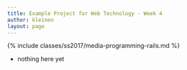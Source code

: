 ```yaml
---
title: Example Project for Web Technology - Week 4
author: kleinen
layout: page
---
```

{% include classes/ss2017/media-programming-rails.md %}
- nothing here yet
